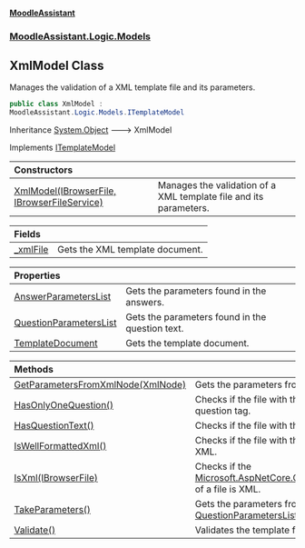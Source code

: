 #### [MoodleAssistant](index.md 'index')
### [MoodleAssistant.Logic.Models](MoodleAssistant.Logic.Models.md 'MoodleAssistant.Logic.Models')

## XmlModel Class

Manages the validation of a XML template file and its parameters.

```csharp
public class XmlModel :
MoodleAssistant.Logic.Models.ITemplateModel
```

Inheritance [System.Object](https://docs.microsoft.com/en-us/dotnet/api/System.Object 'System.Object') &#129106; XmlModel

Implements [ITemplateModel](MoodleAssistant.Logic.Models.ITemplateModel.md 'MoodleAssistant.Logic.Models.ITemplateModel')

| Constructors | |
| :--- | :--- |
| [XmlModel(IBrowserFile, IBrowserFileService)](MoodleAssistant.Logic.Models.XmlModel.XmlModel(Microsoft.AspNetCore.Components.Forms.IBrowserFile,MoodleAssistant.Services.IBrowserFileService).md 'MoodleAssistant.Logic.Models.XmlModel.XmlModel(Microsoft.AspNetCore.Components.Forms.IBrowserFile, MoodleAssistant.Services.IBrowserFileService)') | Manages the validation of a XML template file and its parameters. |

| Fields | |
| :--- | :--- |
| [_xmlFile](MoodleAssistant.Logic.Models.XmlModel._xmlFile.md 'MoodleAssistant.Logic.Models.XmlModel._xmlFile') | Gets the XML template document. |

| Properties | |
| :--- | :--- |
| [AnswerParametersList](MoodleAssistant.Logic.Models.XmlModel.AnswerParametersList.md 'MoodleAssistant.Logic.Models.XmlModel.AnswerParametersList') | Gets the parameters found in the answers. |
| [QuestionParametersList](MoodleAssistant.Logic.Models.XmlModel.QuestionParametersList.md 'MoodleAssistant.Logic.Models.XmlModel.QuestionParametersList') | Gets the parameters found in the question text. |
| [TemplateDocument](MoodleAssistant.Logic.Models.XmlModel.TemplateDocument.md 'MoodleAssistant.Logic.Models.XmlModel.TemplateDocument') | Gets the template document. |

| Methods | |
| :--- | :--- |
| [GetParametersFromXmlNode(XmlNode)](MoodleAssistant.Logic.Models.XmlModel.GetParametersFromXmlNode(System.Xml.XmlNode).md 'MoodleAssistant.Logic.Models.XmlModel.GetParametersFromXmlNode(System.Xml.XmlNode)') | Gets the parameters from a XML node. |
| [HasOnlyOneQuestion()](MoodleAssistant.Logic.Models.XmlModel.HasOnlyOneQuestion().md 'MoodleAssistant.Logic.Models.XmlModel.HasOnlyOneQuestion()') | Checks if the file with the [XmlModel](MoodleAssistant.Logic.Models.XmlModel.md 'MoodleAssistant.Logic.Models.XmlModel')'s file name has only one question tag. |
| [HasQuestionText()](MoodleAssistant.Logic.Models.XmlModel.HasQuestionText().md 'MoodleAssistant.Logic.Models.XmlModel.HasQuestionText()') | Checks if the file with the [XmlModel](MoodleAssistant.Logic.Models.XmlModel.md 'MoodleAssistant.Logic.Models.XmlModel')'s file name has a question text. |
| [IsWellFormattedXml()](MoodleAssistant.Logic.Models.XmlModel.IsWellFormattedXml().md 'MoodleAssistant.Logic.Models.XmlModel.IsWellFormattedXml()') | Checks if the file with the [XmlModel](MoodleAssistant.Logic.Models.XmlModel.md 'MoodleAssistant.Logic.Models.XmlModel')'s file name is well formatted XML. |
| [IsXml(IBrowserFile)](MoodleAssistant.Logic.Models.XmlModel.IsXml(Microsoft.AspNetCore.Components.Forms.IBrowserFile).md 'MoodleAssistant.Logic.Models.XmlModel.IsXml(Microsoft.AspNetCore.Components.Forms.IBrowserFile)') | Checks if the [Microsoft.AspNetCore.Components.Forms.IBrowserFile.ContentType](https://docs.microsoft.com/en-us/dotnet/api/Microsoft.AspNetCore.Components.Forms.IBrowserFile.ContentType 'Microsoft.AspNetCore.Components.Forms.IBrowserFile.ContentType') of a file is XML. |
| [TakeParameters()](MoodleAssistant.Logic.Models.XmlModel.TakeParameters().md 'MoodleAssistant.Logic.Models.XmlModel.TakeParameters()') | Gets the parameters from the template file and puts them in the [QuestionParametersList](MoodleAssistant.Logic.Models.ITemplateModel.QuestionParametersList.md 'MoodleAssistant.Logic.Models.ITemplateModel.QuestionParametersList') and [AnswerParametersList](MoodleAssistant.Logic.Models.ITemplateModel.AnswerParametersList.md 'MoodleAssistant.Logic.Models.ITemplateModel.AnswerParametersList'). |
| [Validate()](MoodleAssistant.Logic.Models.XmlModel.Validate().md 'MoodleAssistant.Logic.Models.XmlModel.Validate()') | Validates the template file contained in the model. |

